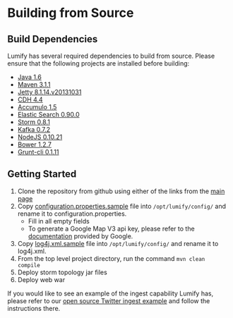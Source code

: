 # Building from Source

## Build Dependencies

Lumify has several required dependencies to build from source. Please ensure that the following projects are installed before building:
* [Java 1.6](http://www.oracle.com/technetwork/java/javasebusiness/downloads/java-archive-downloads-javase6-419409.html)
* [Maven 3.1.1](http://maven.apache.org/download.cgi)
* [Jetty 8.1.14.v20131031](http://download.eclipse.org/jetty/stable-8/dist/)
* [CDH 4.4](http://www.cloudera.com/content/support/en/downloads/download-components/download-products.html)
* [Accumulo 1.5](http://accumulo.apache.org/downloads/)
* [Elastic Search 0.90.0](http://www.elasticsearch.org/downloads/0-90-0/)
* [Storm 0.8.1](http://storm-project.net/downloads.html)
* [Kafka 0.7.2](http://kafka.apache.org/downloads.html)
* [NodeJS 0.10.21](http://blog.nodejs.org/2013/10/18/node-v0-10-21-stable/)
* [Bower 1.2.7](https://npmjs.org/package/bower)
* [Grunt-cli 0.1.11](https://npmjs.org/package/grunt-cli)

## Getting Started

1. Clone the repository from github using either of the links from the [main page](../)
2. Copy [configuration.properties.sample](./configuration.properties.sample) file into ```/opt/lumify/config/``` and rename it to configuration.properties.
   * Fill in all empty fields
   * To generate a Google Map V3 api key, please refer to the [documentation](https://developers.google.com/maps/documentation/javascript/tutorial#api_key) provided by Google.
3. Copy [log4j.xml.sample](./log4j.xml.sample) file into ```/opt/lumify/config/``` and rename it to log4j.xml.
4. From the top level project directory, run the command ```mvn clean compile```
5. Deploy storm topology jar files
6. Deploy web war

If you would like to see an example of the ingest capability Lumify has, please refer to our [open source Twitter ingest example](../../lumify-twitter) and follow the instructions there.

